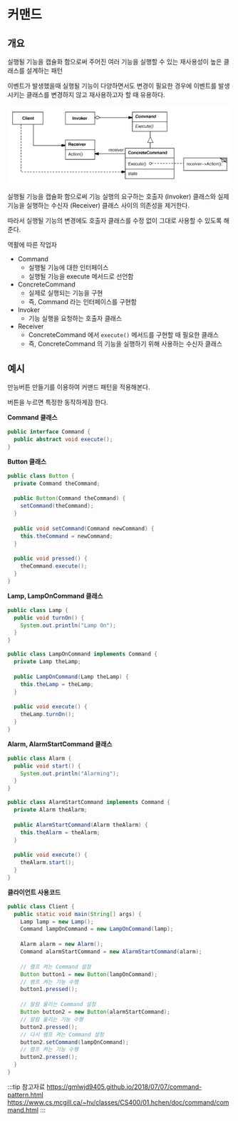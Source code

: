 # 커맨드

## 개요

실행될 기능을 캡슐화 함으로써 주어진 여러 기능을 실행할 수 있는 재사용성이 높은 클래스를 설계하는 패턴

이벤트가 발생했을때 실행될 기능이 다양하면서도 변경이 필요한 경우에 이벤트를 발생시키는 클래스를 변경하지 않고 재사용하고자 할 때 유용하다.

![Command Pattern](/img/A107.png)

실행될 기능을 캡슐화 함으로써 기능 실행의 요구하는 호출자 (Invoker) 클래스와 실제 기능을 실행하는 수신자 (Receiver) 클래스 사이의 의존성을 제거한다.

따라서 실행될 기능의 변경에도 호출자 클래스를 수정 없이 그대로 사용할 수 있도록 해준다.

역활에 따른 작업자

* Command
  * 실행될 기능에 대한 인터페이스
  * 실행될 기능을 execute 메서드로 선언함
* ConcreteCommand
  * 실제로 실행되는 기능을 구현
  * 즉, Command 라는 인터페이스를 구현함
* Invoker
  * 기능 실행을 요청하는 호출자 클래스
* Receiver
  * ConcreteCommand 에서 `execute()` 메서드를 구현할 때 필요한 클래스
  * 즉, ConcreteCommand 의 기능을 실행하기 위해 사용하는 수신자 클래스

## 예시

만능버튼 만들기를 이용하여 커맨드 패턴을 적용해본다.

버튼을 누르면 특정한 동작하게끔 한다.

**Command 클래스**

```java
public interface Command {
  public abstract void execute();
}
```

**Button 클래스**

```java
public class Button {
  private Command theCommand;
  
  public Button(Command theCommand) {
    setCommand(theCommand);
  }

  public void setCommand(Command newCommand) {
    this.theCommand = newCommand;
  }

  public void pressed() {
    theCommand.execute();
  }
}
```

**Lamp, LampOnCommand 클래스**

```java
public class Lamp {
  public void turnOn() {
    System.out.println("Lamp On");
  }
}
```

```java
public class LampOnCommand implements Command {
  private Lamp theLamp;

  public LampOnCommand(Lamp theLamp) {
    this.theLamp = theLamp;
  }

  public void execute() {
    theLamp.turnOn();
  }
}
```

**Alarm, AlarmStartCommand 클래스**

```java
public class Alarm {
  public void start() {
    System.out.println("Alarming");
  }
}
```

```java
public class AlarmStartCommand implements Command {
  private Alarm theAlarm;
  
  public AlarmStartCommand(Alarm theAlarm) {
    this.theAlarm = theAlarm;
  }

  public void execute() {
    theAlarm.start();
  }
}
```

**클라이언트 사용코드**

```java
public class Client {
  public static void main(String[] args) {
    Lamp lamp = new Lamp();
    Command lampOnCommand = new LampOnCommand(lamp);

    Alarm alarm = new Alarm();
    Command alarmStartCommand = new AlarmStartCommand(alarm);

    // 램프 켜는 Command 설정
    Button button1 = new Button(lampOnCommand);
    // 램프 켜는 기능 수행
    button1.pressed();

    // 알람 울리는 Command 설정
    Button button2 = new Button(alarmStartCommand);
    // 알람 울리는 기능 수행
    button2.pressed();
    // 다시 램프 켜는 Command 설정
    button2.setCommand(lampOnCommand);
    // 램프 켜는 기능 수행
    button2.pressed();
  }
}
```

:::tip 참고자료
<https://gmlwjd9405.github.io/2018/07/07/command-pattern.html>  
<https://www.cs.mcgill.ca/~hv/classes/CS400/01.hchen/doc/command/command.html>
:::
